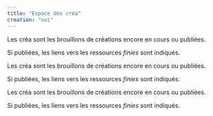 ```yaml
---
title: "Espace des créa"
creation: "oui"
---
```


Les créa sont les brouillons de créations encore en cours ou publiées. 

Si publiées, les liens vers les ressources *finies* sont indiqués. 

Les créa sont les brouillons de créations encore en cours ou publiées. 

Si publiées, les liens vers les ressources *finies* sont indiqués. 

Les créa sont les brouillons de créations encore en cours ou publiées. 

Si publiées, les liens vers les ressources *finies* sont indiqués. 

